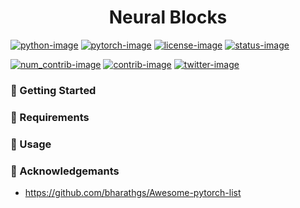 <h1 align="center">Neural Blocks</h1>

[![python-image]][python-url]
[![pytorch-image]][pytorch-url]
[![license-image]][license-url]
[![status-image]][status-url]

[![num_contrib-image]][num_contrib-url]
[![contrib-image]][contrib-url]
[![twitter-image]][twitter-url]

### :checkered_flag:  Getting Started

### :hammer: Requirements

### :rocket: Usage

### :pray: Acknowledgemants
 - https://github.com/bharathgs/Awesome-pytorch-list

[python-image]: https://img.shields.io/badge/Python-3.x-ff69b4.svg
[python-url]: https://www.python.org/

[pytorch-image]: https://img.shields.io/badge/PyTorch-1.1-2BAF2B.svg
[pytorch-url]: https://pytorch.org/

[contrib-image]: https://img.shields.io/badge/contributions-welcome-blue.svg
[contrib-url]: https://github.com/AntixK/NeuralBlocks/pulls

[num_contrib-image]:https://img.shields.io/github/contributors/AntixK/NeuralBlocks?style=plastic.svg
[num_contrib-url]: https://github.com/AntixK/NeuralBlocks/graphs/contributors

[license-image]:https://img.shields.io/badge/license-MIT-blue.svg
[license-url]:https://github.com/AntixK/NeuralBlocks/blob/master/LICENSE.md

[twitter-image]:https://img.shields.io/twitter/url/https/shields.io.svg?style=social
[twitter-url]:https://twitter.com/intent/tweet?text=Neural%20Blocks-Easy%20to%20use%20neural%20net%20blocks%20for%20fast%20prototyping.&url=https://github.com/AntixK/NeuralBlocks

[status-image]: https://img.shields.io/badge/status-active-success.svg
[status-url]: https://github.com/AntixK/NeuralBlocks
